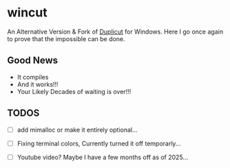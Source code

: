 # wincut
An Alternative Version & Fork of [Duplicut](https://github.com/nil0x42/duplicut) for Windows.
Here I go once again to prove that the impossible can be done.

## Good News
- It compiles
- And it works!!!
- Your Likely Decades of waiting is over!!!

## TODOS
- [ ] add mimalloc or make it entirely optional...
- [ ] Fixing terminal colors, Currently turned it off temporarly...

- [ ] Youtube video? Maybe I have a few months off as of 2025...
